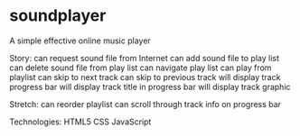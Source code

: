soundplayer
===========

A simple effective online music player

Story:
can request sound file from Internet
can add sound file to play list
can delete sound file from play list
can navigate play list
can play from playlist
can skip to next track
can skip to previous track
will display track progress bar
will display track title in progress bar
will display track graphic

Stretch:
can reorder playlist
can scroll through track info on progress bar

Technologies:
HTML5
CSS
JavaScript

